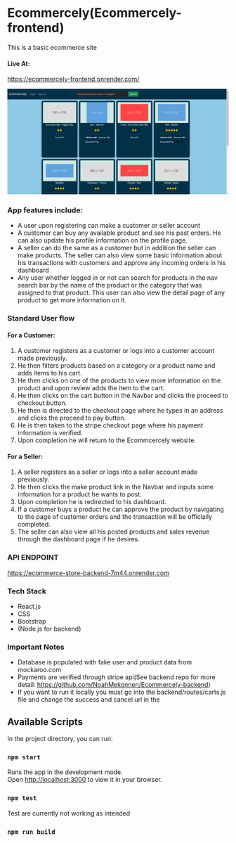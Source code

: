 # Ecommercely(Ecommercely-frontend)

This is a basic ecommerce site
#### Live At: 

https://ecommercely-frontend.onrender.com/

![Ecommerce Picture](https://github.com/NoahMekonnen/Ecommercely-frontend/blob/main/HomePage.png?raw=true)

### App features include:

* A user upon registering can make a customer or seller account
* A customer can buy any available product and see his past orders. He can also update his profile information on the profile page.
* A seller can do the same as a customer but in addition the seller can make products. The seller can also view some basic information about 
his transactions with customers and approve any incoming orders in his dashboard
* Any user whether logged in or not can search for products in the nav search bar by the name of the product or the category that was assigned to that product. This user can also view the detail page of any product to get more information on it.

### Standard User flow

#### For a Customer:

1. A customer registers as a customer or logs into a customer account made previously.
2. He then filters products based on a category or a product name and adds items to his cart.
3. He then clicks on one of the products to view more information on the product and upon review adds the item to the cart.
4. He then clicks on the cart button in the Navbar and clicks the proceed to checkout button.
5. He then is directed to the checkout page where he types in an address and clicks the proceed to pay button.
6. He is then taken to the stripe checkout page where his payment information is verified.
7. Upon completion he will return to the Ecommcercely website.

#### For a Seller:

1. A seller registers as a seller or logs into a seller account made previously.
2. He then clicks the make product link in the Navbar and inputs some information for a product he wants to post.
3. Upon completion he is redirected to his dashboard.
4. If a customer buys a product he can approve the product by navigating to the page of customer orders and the transaction will be officially completed.
5. The seller can also view all his posted products and sales revenue through the dashboard page if he desires.


### API ENDPOINT

https://ecommerce-store-backend-7m44.onrender.com

### Tech Stack
* React.js
* CSS
* Bootstrap
* (Node.js for backend)

### Important Notes

* Database is populated with fake user and product data from mockaroo.com
* Payments are verified through stripe api(See backend repo for more detail: https://github.com/NoahMekonnen/Ecommercely-backend)
* If you want to run it locally you must go into the backend/routes/carts.js file and change the success and cancel url in the 

## Available Scripts

In the project directory, you can run:

### `npm start`

Runs the app in the development mode.\
Open [http://localhost:3000](http://localhost:3000) to view it in your browser.


### `npm test`

Test are currently not working as intended

### `npm run build`